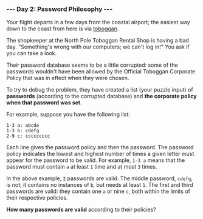### --- Day 2: Password Philosophy ---

Your flight departs in a few days from the coastal airport; the easiest way 
down to the coast from here is via [toboggan](https://en.wikipedia.org/wiki/Toboggan).

The shopkeeper at the North Pole Toboggan Rental Shop is having a bad day. 
"Something's wrong with our computers; we can't log in!" You ask if you can 
take a look.

Their password database seems to be a little corrupted: some of the 
passwords wouldn't have been allowed by the Official Toboggan Corporate 
Policy that was in effect when they were chosen.

To try to debug the problem, they have created a list (your puzzle input) 
of **passwords** (according to the corrupted database) and **the corporate policy 
when that password was set**.

For example, suppose you have the following list:

```
1-3 a: abcde
1-3 b: cdefg
2-9 c: ccccccccc
```

Each line gives the password policy and then the password. The password 
policy indicates the lowest and highest number of times a given letter must 
appear for the password to be valid. For example, `1-3 a` means that the 
password must contain `a` at least `1` time and at most `3` times.

In the above example, `2` passwords are valid. The middle password, `cdefg`, is 
not; it contains no instances of `b`, but needs at least `1`. The first and 
third passwords are valid: they contain one `a` or nine `c`, both within the 
limits of their respective policies.

**How many passwords are valid** according to their policies?
